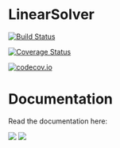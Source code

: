 # LinearSolver

[![Build Status](https://travis-ci.org/tknopp/LinearSolver.jl.svg?branch=master)](https://travis-ci.org/tknopp/LinearSolver.jl)

[![Coverage Status](https://coveralls.io/repos/tknopp/LinearSolver.jl/badge.svg?branch=master&service=github)](https://coveralls.io/github/tknopp/LinearSolver.jl?branch=master)

[![codecov.io](http://codecov.io/github/tknopp/LinearSolver.jl/coverage.svg?branch=master)](http://codecov.io/github/tknopp/LinearSolver.jl?branch=master)

# Documentation

Read the documentation here:

[![](https://img.shields.io/badge/docs-stable-blue.svg)](https://tknopp.github.io/LinearSolver.jl/stable)
[![](https://img.shields.io/badge/docs-latest-blue.svg)](https://tknopp.github.io/LinearSolver.jl/latest)
